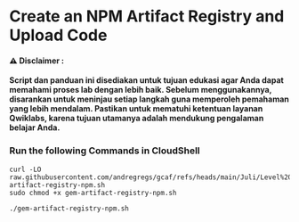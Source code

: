 #  Create an NPM Artifact Registry and Upload Code


#### ⚠️ Disclaimer :
**Script dan panduan ini disediakan untuk tujuan edukasi agar Anda dapat memahami proses lab dengan lebih baik. Sebelum menggunakannya, disarankan untuk meninjau setiap langkah guna memperoleh pemahaman yang lebih mendalam. Pastikan untuk mematuhi ketentuan layanan Qwiklabs, karena tujuan utamanya adalah mendukung pengalaman belajar Anda.**

### Run the following Commands in CloudShell 

```
curl -LO raw.githubusercontent.com/andregregs/gcaf/refs/heads/main/Juli/Level%203/Create%20an%20NPM%20Artifact%20Registry%20and%20Upload%20Code/gem-artifact-registry-npm.sh
sudo chmod +x gem-artifact-registry-npm.sh

./gem-artifact-registry-npm.sh
```